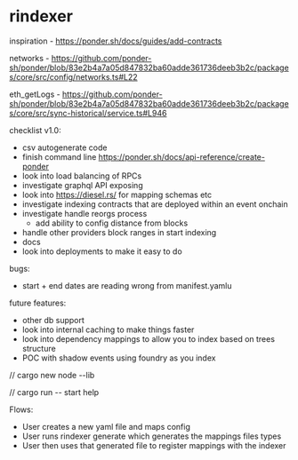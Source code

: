 # rindexer

inspiration - https://ponder.sh/docs/guides/add-contracts

networks - https://github.com/ponder-sh/ponder/blob/83e2b4a7a05d847832ba60adde361736deeb3b2c/packages/core/src/config/networks.ts#L22

eth_getLogs - https://github.com/ponder-sh/ponder/blob/83e2b4a7a05d847832ba60adde361736deeb3b2c/packages/core/src/sync-historical/service.ts#L946

checklist v1.0:

- csv autogenerate code
- finish command line https://ponder.sh/docs/api-reference/create-ponder
- look into load balancing of RPCs
- investigate graphql API exposing
- look into https://diesel.rs/ for mapping schemas etc
- investigate indexing contracts that are deployed within an event onchain 
- investigate handle reorgs process
  - add ability to config distance from blocks
- handle other providers block ranges in start indexing
- docs
- look into deployments to make it easy to do

bugs:
- start + end dates are reading wrong from manifest.yamlu

future features:
- other db support
- look into internal caching to make things faster
- look into dependency mappings to allow you to index based on trees structure
- POC with shadow events using foundry as you index

// cargo new node --lib

// cargo run -- start help

Flows:

- User creates a new yaml file and maps config
- User runs rindexer generate which generates the mappings files types
- User then uses that generated file to register mappings with the indexer
